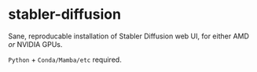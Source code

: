 # stabler-diffusion
Sane, reproducable installation of Stabler Diffusion web UI, for either AMD *or* NVIDIA GPUs.

`Python` + `Conda/Mamba/etc` required.
